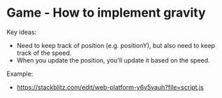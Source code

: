 
# Game - How to implement gravity

Key ideas:
- Need to keep track of position (e.g. positionY), but also need to keep track of the speed.
- When you update the position, you'll update it based on the speed.


Example:
- https://stackblitz.com/edit/web-platform-y6v5vauh?file=script.js
